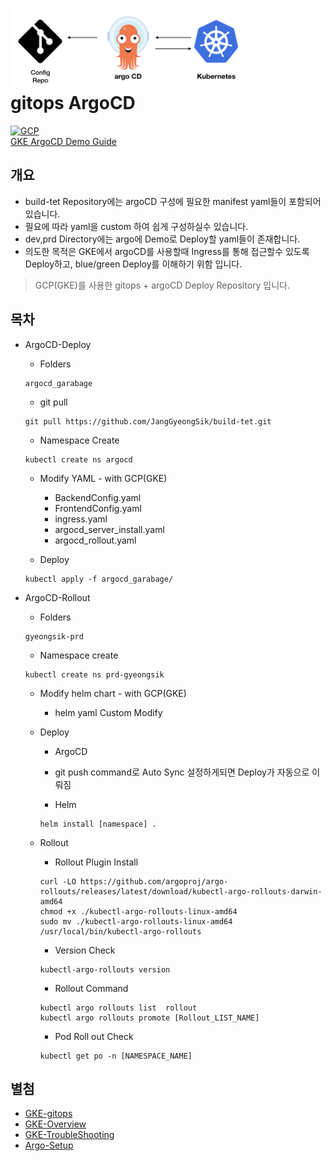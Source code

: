 <h1 align="left">
    <img width="380" src="/gitops.png" />
    <br> gitops ArgoCD
</h1>
<p align="left">
  <a href="https://github.com/JangGyeongSik/build-tet">
      <img width="30" src="https://cloud.withgoogle.com/next/assets/img/cloud.93f2707.png" alt="GCP">
      <br> GKE ArgoCD Demo Guide
  </a>
</p>


## 개요

* build-tet Repository에는 argoCD 구성에 필요한 manifest yaml들이 포함되어 있습니다. 
* 필요에 따라 yaml을 custom 하여 쉽게 구성하실수 있습니다.
* dev,prd Directory에는 argo에 Demo로 Deploy할 yaml들이 존재합니다. 
* 의도한 목적은 GKE에서 argoCD를 사용할때 Ingress를 통해 접근할수 있도록 Deploy하고, blue/green Deploy를 이해하기 위함 입니다.  
> GCP(GKE)를 사용한 gitops + argoCD Deploy Repository 입니다.
  

## 목차

* ArgoCD-Deploy

  * Folders
  ```
  argocd_garabage
  ```

  * git pull
  ```
  git pull https://github.com/JangGyeongSik/build-tet.git 
  ```

  * Namespace Create
  ```
  kubectl create ns argocd
  ```

  * Modify YAML - with GCP(GKE)
    * BackendConfig.yaml
    * FrontendConfig.yaml
    * ingress.yaml
    * argocd_server_install.yaml
    * argocd_rollout.yaml

  * Deploy
  ```
  kubectl apply -f argocd_garabage/
  ```
* ArgoCD-Rollout

  * Folders
  ```
  gyeongsik-prd
  ```

  * Namespace create
  ```
  kubectl create ns prd-gyeongsik
  ```

  * Modify helm chart - with GCP(GKE)
    * helm yaml Custom Modify 

  * Deploy
    * ArgoCD
    * git push command로 Auto Sync 설정하게되면 Deploy가 자동으로 이뤄짐

    * Helm
    ```
    helm install [namespace] . 
    ```
  * Rollout
    * Rollout Plugin Install
    ```
    curl -LO https://github.com/argoproj/argo-rollouts/releases/latest/download/kubectl-argo-rollouts-darwin-amd64
    chmod +x ./kubectl-argo-rollouts-linux-amd64
    sudo mv ./kubectl-argo-rollouts-linux-amd64 /usr/local/bin/kubectl-argo-rollouts
    ```
    * Version Check
    ```
    kubectl-argo-rollouts version 
    ```
    * Rollout Command
    ```
    kubectl argo rollouts list  rollout 
    kubectl argo rollouts promote [Rollout_LIST_NAME]
    ```
    * Pod Roll out Check
    ```
    kubectl get po -n [NAMESPACE_NAME]
    ```

## 별첨

* [GKE-gitops](https://cloud.google.com/kubernetes-engine/docs/tutorials/gitops-cloud-build)
* [GKE-Overview](https://cloud.google.com/kubernetes-engine/docs/concepts/kubernetes-engine-overview)
* [GKE-TroubleShooting](https://cloud.google.com/kubernetes-engine/docs/troubleshooting)
* [Argo-Setup](https://argo-cd.readthedocs.io/en/stable/getting_started/) 

